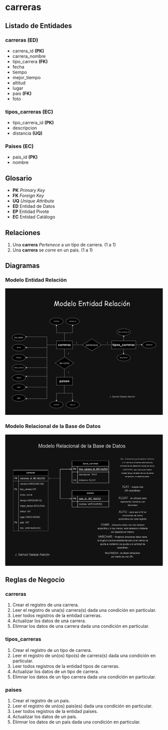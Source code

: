 # carreras

<!-- Las entidades las ponemos en plural y los atributos en singular.
    Además si hay espacios debemos reemplazarlos con un guión medio -->

## Listado de Entidades

### carreras **(ED)** <!--  Entidad de Datos -->

- carrera_id **(PK)**
- carrera_nombre
- tipo_carrera **(FK)**
- fecha
- tiempo
- mejor_tiempo
- altitud
- lugar
- pais **(FK)**
- foto

### tipos_carreras **(EC)** <!-- Entidad Catalogo -->

- tipo_carrera_id **(PK)**
- descripcion
- distancia **(UQ)**

### Paises **(EC)** <!-- Entidad Catalogo -->

- pais_id **(PK)**
- nombre

## Glosario

- **PK** _Primary Key_
- **FK** _Foreign Key_
- **UQ** _Unique Attribute_
- **ED** Entidad de Datos
- **EP** Entidad Pivote
- **EC** Entidad Catálogo

## Relaciones

1. Una **carrera** _Pertenece_ a un tipo de carrera. (1 a 1)
1. Una **carrera** se _corre_ en un pais. (1 a 1)

## Diagramas

### Modelo Entidad Relación

![Modelo Entidad Relación](Modelo_E-R.png)

### Modelo Relacional de la Base de Datos

![M.Relacional de la Base de Datos](CarrerasMRelacionalBD.png)

## Reglas de Negocio

### carreras

1. Crear el registro de una carrera.
1. Leer el registro de una(s) carrera(s) dada una condición en particular.
1. Leer todos registros de la entidad carreras.
1. Actualizar los datos de una carrera.
1. Elimnar los datos de una carrera dada una condición en particular.

### tipos_carreras

1. Crear el registro de un tipo de carrera.
1. Leer el registro de un(os) tipo(s) de carrera(s) dada una condición en particular.
1. Leer todos registros de la entidad tipos de carreras.
1. Actualizar los datos de un tipo de carrera.
1. Elimnar los datos de un tipo carrera dada una condición en particular.

### paises

1. Crear el registro de un pais.
1. Leer el registro de un(os) pais(es) dada una condición en particular.
1. Leer todos registros de la entidad paises.
1. Actualizar los datos de un pais.
1. Elimnar los datos de un pais dada una condición en particular.
